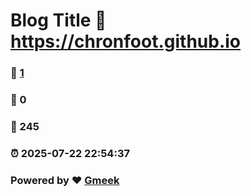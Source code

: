 # Blog Title :link: https://chronfoot.github.io 
### :page_facing_up: [1](https://chronfoot.github.io/tag.html) 
### :speech_balloon: 0 
### :hibiscus: 245 
### :alarm_clock: 2025-07-22 22:54:37 
### Powered by :heart: [Gmeek](https://github.com/Meekdai/Gmeek)
